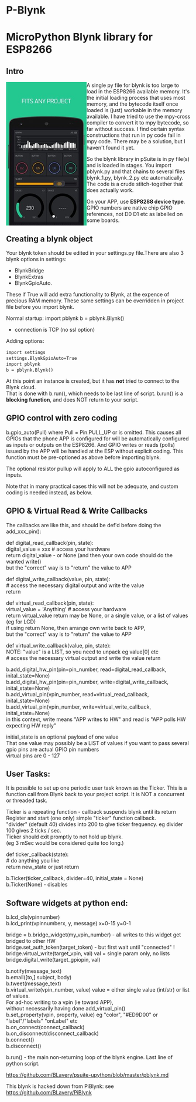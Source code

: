 
# P-Blynk   

# MicroPython Blynk library for ESP8266

## Intro

<img align="left" src="images/blynk.jpg">A single py file for blynk is too large to load in the ESP8266 available memory. It's the initial loading process that uses most memory, and the bytecode itself once loaded is (just) workable in the memory available. I have tried to use the mpy-cross compiler to convert it to mpy bytecode, so far without success. I find certain syntax constructions that run in py code fail in mpy code. There may be a solution, but I haven't found it yet.

So the blynk library in pSuite is in py file(s) and is loaded in stages. You import pblynk.py and that chains to several files blynk_1.py, blynk_2.py etc automatically. The code is a crude stitch-together that does actually work. 

On your APP, use **ESP8288 device type**. GPIO numbers are native chip GPIO references, not D0 D1 etc as labelled on some boards.

## Creating a blynk object

Your blynk token should be edited in your settings.py file.There are also 3 blynk options in settings:

-   BlynkBridge
-   BlynkExtras
-   BlynkGpioAuto. 

These if True will add extra
functionality to Blynk, at the expence of precious RAM memory. These same settings
can be overridden in project file before you import blynk.

Normal startup:
	import pblynk 
	b = pblynk.Blynk()  
- connection is TCP (no ssl option)

Adding options:

	import settings
	settings.BlynkGpioAuto=True
	import pblynk 
	b = pblynk.Blynk()  

At this point an instance is created, but it has **not** tried to connect to the Blynk cloud.  
That is done with b.run(), which needs to be last line of script.
b.run() is a **blocking function**, and does NOT return to your script. 

 
## GPIO control with zero coding


b.gpio_auto(Pull)   where Pull = Pin.PULL_UP or is omitted.
This causes all GPIOs that the phone APP is configured for will be 
automatically configured as inputs or outputs on the ESP8266. And GPIO
writes or reads (polls) issued by the APP will be handled at the ESP
without explicit coding. This function must be pre-optioned as above before importing blynk. 

The optional resistor pullup will apply to ALL the gpio autoconfigured as inputs.
 
Note that in many practical cases this will not be adequate, and custom coding is needed instead, as below. 


## GPIO & Virtual Read & Write Callbacks


The callbacks are like this, and should be def'd before doing the add_xxx_pin():

def digital_read_callback(pin, state):  
    digital_value = xxx       # access your hardware  
    return digital_value  -  or None (and then your own code should do the wanted write()    
           but the "correct" way is to "return" the value to APP  
    
def digital_write_callback(value, pin, state):  
    # access the necessary digital output and write the value  
    return    

   
def virtual_read_callback(pin, state):  
    virtual_value = 'Anything'       # access your hardware  
    return virtual_value         return may be None, or a single value, or a list of values (eg for LCD)  
           if using return None, then arrange own write back to APP,  
           but the "correct" way is to "return" the value to APP 
            
def virtual_write_callback(value, pin, state):  
    NOTE: "value" is a LIST, so you need to unpack eg value[0] etc  
    # access the necessary virtual output and write the value
    return
    
b.add_digital_hw_pin(pin=pin_number, read=digital_read_callback, inital_state=None)  
b.add_digital_hw_pin(pin=pin_number, write=digital_write_callback, inital_state=None)  
b.add_virtual_pin(vpin_number, read=virtual_read_callback, inital_state=None)  
b.add_virtual_pin(vpin_number, write=virtual_write_callback, inital_state=None)  
    in this context, write means "APP writes to HW" and read is "APP polls HW expecting HW reply"

initial_state is an optional payload of one value   
    That one value may possibly be a LIST of values if you want to pass several  
gpio  pins are actual GPIO pin numbers   
virtual pins are 0 - 127

## User Tasks:


It is possible to set up one periodic user task known as the Ticker. This is a function call from Blynk back to your project script. It is NOT a concurrent or threaded task.

  
Ticker is a repeating function - callback suspends blynk until its return  
    Register and start (one only) simple "ticker" function callback.  
    "divider" (default 40) divides into 200 to give ticker frequency. eg divider 100 gives 2 ticks / sec.  
    Ticker should exit promptly to not hold up blynk.  
    (eg 3 mSec would be considered quite too long.)


      
def ticker_callback(state):  
    # do anything you like  
    return new_state   or just return

b.Ticker(ticker_callback, divider=40, initial_state = None)  
b.Ticker(None) - disables
    

## Software widgets at python end:



b.lcd_cls(vpinnumber)  
b.lcd_print(vpinnumberx, y, message)   x=0-15   y=0-1
 
bridge = b.bridge_widget(my_vpin_number)   - all writes to this widget get bridged to other HW  
   bridge.set_auth_token(target_token)  - but first wait until "connected" !  
   bridge.virtual_write(target_vpin, val)   val = single param only, no lists  
   bridge.digital_write(target_gpiopin, val) 


b.notify(message_text)  
b.email([to,] subject, body)  
b.tweet(message_text)  
b.virtual_write(vpin_number, value)   value = either single value (int/str) or list of values.  
       For ad-hoc writing to a vpin (ie toward APP),  
       without necessarily having done add_virtual_pin()  
b.set_property(vpin, property, value)    eg "color", "#ED9D00"    or "label"/"labels" "onLabel" etc  
b.on_connect(connect_callback)  
b.on_disconnect(disconnect_callback)  
b.connect()  
b.disconnect()

b.run()   -  the main non-returning loop of the blynk engine.  Last line of python script.



https://github.com/BLavery/psuite-upython/blob/master/pblynk.md  

This blynk is hacked down from PiBlynk: see https://github.com/BLavery/PiBlynk
